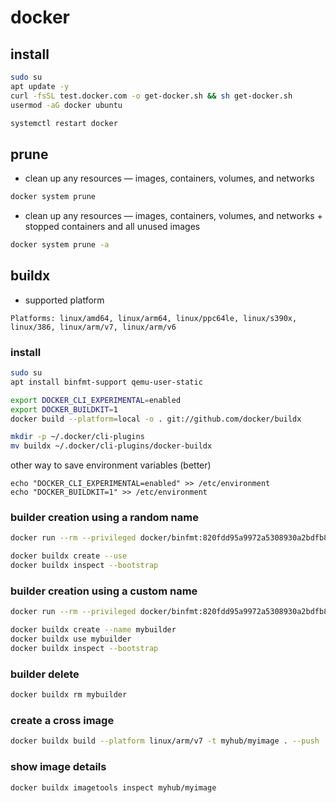 # docker
## install
```bash
sudo su
apt update -y
curl -fsSL test.docker.com -o get-docker.sh && sh get-docker.sh
usermod -aG docker ubuntu

systemctl restart docker
```
## prune
- clean up any resources — images, containers, volumes, and networks
```bash
docker system prune
```
- clean up any resources — images, containers, volumes, and networks + stopped containers and all unused images
```bash
docker system prune -a
```
## buildx
- supported platform
``` 
Platforms: linux/amd64, linux/arm64, linux/ppc64le, linux/s390x, linux/386, linux/arm/v7, linux/arm/v6
``` 
### install
```bash
sudo su
apt install binfmt-support qemu-user-static

export DOCKER_CLI_EXPERIMENTAL=enabled
export DOCKER_BUILDKIT=1
docker build --platform=local -o . git://github.com/docker/buildx

mkdir -p ~/.docker/cli-plugins
mv buildx ~/.docker/cli-plugins/docker-buildx
```
other way to save environment variables (better)
```
echo "DOCKER_CLI_EXPERIMENTAL=enabled" >> /etc/environment
echo "DOCKER_BUILDKIT=1" >> /etc/environment
```
### builder creation using a random name
```bash
docker run --rm --privileged docker/binfmt:820fdd95a9972a5308930a2bdfb8573dd4447ad3

docker buildx create --use
docker buildx inspect --bootstrap
```
### builder creation using a custom name
```bash
docker run --rm --privileged docker/binfmt:820fdd95a9972a5308930a2bdfb8573dd4447ad3

docker buildx create --name mybuilder
docker buildx use mybuilder
docker buildx inspect --bootstrap
```
### builder delete
```bash
docker buildx rm mybuilder
```
### create a cross image
```bash
docker buildx build --platform linux/arm/v7 -t myhub/myimage . --push
```
### show image details
```bash
docker buildx imagetools inspect myhub/myimage
```
